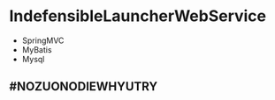 IndefensibleLauncherWebService
===================


- SpringMVC 
- MyBatis 
- Mysql


## #NOZUONODIEWHYUTRY
